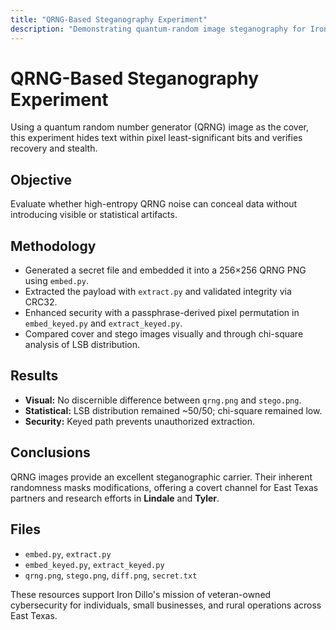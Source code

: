 ```yaml
---
title: "QRNG-Based Steganography Experiment"
description: "Demonstrating quantum-random image steganography for Iron Dillo clients in Lindale and Tyler, Texas."
---
```


# QRNG-Based Steganography Experiment

Using a quantum random number generator (QRNG) image as the cover, this experiment hides text within pixel least-significant bits and verifies recovery and stealth.

## Objective
Evaluate whether high-entropy QRNG noise can conceal data without introducing visible or statistical artifacts.

## Methodology
- Generated a secret file and embedded it into a 256×256 QRNG PNG using `embed.py`.
- Extracted the payload with `extract.py` and validated integrity via CRC32.
- Enhanced security with a passphrase-derived pixel permutation in `embed_keyed.py` and `extract_keyed.py`.
- Compared cover and stego images visually and through chi-square analysis of LSB distribution.

## Results
- **Visual:** No discernible difference between `qrng.png` and `stego.png`.
- **Statistical:** LSB distribution remained ~50/50; chi-square remained low.
- **Security:** Keyed path prevents unauthorized extraction.

## Conclusions
QRNG images provide an excellent steganographic carrier. Their inherent randomness masks modifications, offering a covert channel for East Texas partners and research efforts in **Lindale** and **Tyler**.

## Files
- `embed.py`, `extract.py`
- `embed_keyed.py`, `extract_keyed.py`
- `qrng.png`, `stego.png`, `diff.png`, `secret.txt`

These resources support Iron Dillo's mission of veteran-owned cybersecurity for individuals, small businesses, and rural operations across East Texas.
